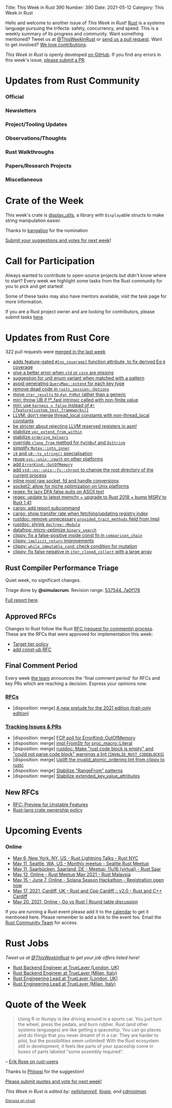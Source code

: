 Title: This Week in Rust 390
Number: 390
Date: 2021-05-12
Category: This Week in Rust

Hello and welcome to another issue of *This Week in Rust*!
[Rust](http://rust-lang.org) is a systems language pursuing the trifecta: safety, concurrency, and speed.
This is a weekly summary of its progress and community.
Want something mentioned? Tweet us at [@ThisWeekInRust](https://twitter.com/ThisWeekInRust) or [send us a pull request](https://github.com/rust-lang/this-week-in-rust).
Want to get involved? [We love contributions](https://github.com/rust-lang/rust/blob/master/CONTRIBUTING.md).

*This Week in Rust* is openly developed [on GitHub](https://github.com/rust-lang/this-week-in-rust).
If you find any errors in this week's issue, [please submit a PR](https://github.com/rust-lang/this-week-in-rust/pulls).

# Updates from Rust Community

### Official

### Newsletters

### Project/Tooling Updates

### Observations/Thoughts

### Rust Walkthroughs

### Papers/Research Projects

### Miscellaneous

# Crate of the Week

This week's crate is [display_utils](https://docs.rs/display_utils), a library with `Display`able structs to make string manipulation easier.

Thanks to [kangalioo](https://users.rust-lang.org/t/crate-of-the-week/2704/908) for the nomination

[Submit your suggestions and votes for next week][submit_crate]!

[submit_crate]: https://users.rust-lang.org/t/crate-of-the-week/2704

# Call for Participation

Always wanted to contribute to open-source projects but didn't know where to start?
Every week we highlight some tasks from the Rust community for you to pick and get started!

Some of these tasks may also have mentors available, visit the task page for more information.

If you are a Rust project owner and are looking for contributors, please submit tasks [here][guidelines].

[guidelines]: https://users.rust-lang.org/t/twir-call-for-participation/4821

# Updates from Rust Core

322 pull requests were [merged in the last week][merged]

[merged]: https://github.com/search?q=is%3Apr+org%3Arust-lang+is%3Amerged+merged%3A2021-04-26..2021-05-03

* [adds feature-gated `#[no_coverage]` function attribute, to fix derived Eq `0` coverage](https://github.com/rust-lang/rust/pull/84562)
* [give a better error when `std` or `core` are missing](https://github.com/rust-lang/rust/pull/84450)
* [suggestion for unit enum variant when matched with a pattern](https://github.com/rust-lang/rust/pull/84818)
* [avoid generating `QueryMap::extend` for each key type](https://github.com/rust-lang/rust/pull/84805)
* [remove dead code in `rustc_session::Options`](https://github.com/rust-lang/rust/pull/84802)
* [move `iter_results` to `dyn FnMut` rather than a generic](https://github.com/rust-lang/rust/pull/84719)
* [miri: throw UB if f*_fast intrinsic called with non-finite value](https://github.com/rust-lang/miri/pull/1785)
* [miri: use `harness = false` instead of `#![feature(custom_test_frameworks)]`](https://github.com/rust-lang/miri/pull/1784)
* [LLVM: don't merge thread_local constants with non-thread_local constants](https://github.com/rust-lang/llvm-project/pull/105)
* [be stricter about rejecting LLVM reserved registers in asm!](https://github.com/rust-lang/rust/pull/84658)
* [stabilize `vec_extend_from_within`](https://github.com/rust-lang/rust/pull/84642)
* [stabilize `ordering_helpers`](https://github.com/rust-lang/rust/pull/84523)
* [override `clone_from` method for `PathBuf` and `OsString`](https://github.com/rust-lang/rust/pull/84615)
* [simplify `Mutex::into_inner`](https://github.com/rust-lang/rust/pull/84650)
* [`i8` and `u8::to_string()` specialisation](https://github.com/rust-lang/rust/pull/82576)
* [reuse `sys::unix::cmath` on other platforms](https://github.com/rust-lang/rust/pull/84522)
* [add `ErrorKind::OutOfMemory`](https://github.com/rust-lang/rust/pull/84744)
* [add `std::os::unix::fs::chroot` to change the root directory of the current process](https://github.com/rust-lang/rust/pull/84716)
* [inline most raw socket, fd and handle conversions](https://github.com/rust-lang/rust/pull/84541)
* [socket2: allow for niche optimization on Unix platforms](https://github.com/rust-lang/socket2/pull/222)
* [regex: fix lazy DFA false quits on ASCII text](https://github.com/rust-lang/regex/pull/768)
* [regex: update to latest memchr + upgrade to Rust 2018 + bump MSRV to Rust 1.41](https://github.com/rust-lang/regex/pull/767)
* [cargo: add report subcommand](https://github.com/rust-lang/cargo/pull/9438)
* [cargo: show transfer rate when fetching/updating registry index](https://github.com/rust-lang/cargo/pull/9395)
* [rustdoc: remove unnecessary `provided_trait_methods` field from Impl](https://github.com/rust-lang/rust/pull/84463)
* [rustdoc: shrink `doctree::Module`](https://github.com/rust-lang/rust/pull/84763)
* [datafrog: micro-optimize `binary_search`](https://github.com/rust-lang/datafrog/pull/30)
* [clippy: fix a false-positive inside const fn in `comparison_chain`](https://github.com/rust-lang/rust-clippy/pull/7118)
* [clippy: `implicit_return` improvements](https://github.com/rust-lang/rust-clippy/pull/6951)
* [clippy: `while_immutable_cond`: check condition for mutation](https://github.com/rust-lang/rust-clippy/pull/7144)
* [clippy: fix false negative in `iter_cloned_collect` with a large array](https://github.com/rust-lang/rust-clippy/pull/7138)

## Rust Compiler Performance Triage

Quiet week, no significant changes.

Triage done by **@simulacrum**.
Revision range: [537544..7a0f178](https://perf.rust-lang.org/?start=537544b1061467ee4b74ef7f552fab3d513e5caf&end=7a0f1781d04662041db5deaef89598a8edd53717&absolute=false&stat=instructions%3Au)

[Full report here](https://github.com/rust-lang/rustc-perf/blob/master/triage/2021-05-04.md).

## Approved RFCs

Changes to Rust follow the Rust [RFC (request for comments) process](https://github.com/rust-lang/rfcs#rust-rfcs). These
are the RFCs that were approved for implementation this week:

* [Target tier policy](https://github.com/rust-lang/rfcs/pull/2803)
* [add const-ub RFC](https://github.com/rust-lang/rfcs/pull/3016)

## Final Comment Period

Every week [the team](https://www.rust-lang.org/team.html) announces the
'final comment period' for RFCs and key PRs which are reaching a
decision. Express your opinions now.

### [RFCs](https://github.com/rust-lang/rfcs/labels/final-comment-period)

* [disposition: merge] [A new prelude for the 2021 edition (trait-only edition)](https://github.com/rust-lang/rfcs/pull/3114)

### [Tracking Issues & PRs](https://github.com/rust-lang/rust/labels/final-comment-period)

* [disposition: merge] [FCP poll for ErrorKind::OutOfMemory](https://github.com/rust-lang/rust/issues/84916)
* [disposition: merge] [impl FromStr for proc_macro::Literal](https://github.com/rust-lang/rust/pull/84717)
* [disposition: merge] [rustdoc: Make "rust code block is empty" and "could not parse code block" warnings a lint (`INVALID_RUST_CODEBLOCKS`)](https://github.com/rust-lang/rust/pull/84587)
* [disposition: merge] [Uplift the invalid_atomic_ordering lint from clippy to rustc](https://github.com/rust-lang/rust/pull/84039)
* [disposition: merge] [Stabilize "RangeFrom" patterns](https://github.com/rust-lang/rust/pull/83918)
* [disposition: merge] [Stabilize extended_key_value_attributes](https://github.com/rust-lang/rust/pull/83366)

## New RFCs

* [RFC: Preview for Unstable Features](https://github.com/rust-lang/rfcs/pull/3120)
* [Rust-lang crate ownership policy](https://github.com/rust-lang/rfcs/pull/3119)

# Upcoming Events

### Online
* [May 6, New York, NY, US - Rust Lightning Talks - Rust NYC](https://www.meetup.com/Rust-NYC/events/277822386)
* [May 11, Seattle, WA, US - Monthly meetup - Seattle Rust Meetup](https://www.meetup.com/Seattle-Rust-Meetup/events/gskksrycchbpb/)
* [May 11, Saarbücken, Saarland, DE - Meetup: 11u16 (virtual) - Rust Saar](https://www.meetup.com/de-DE/Rust-Saar/events/277607432/)
* [May 12, Online - Rust Meetup May 2021 - Rust Malaysia](https://docs.google.com/forms/d/e/1FAIpQLSf_hz-ZDwYEhVmIH0uzJ0uH41aXWZ_zRDsI0XENpfkKHvh_Jg/viewform)
* [May 15 - June 7, Online - Solana Season Hackathon - Registration open now](https://twitter.com/solana/status/1387411221717176323?s=20)
* [May 17, 2021, Cardiff, UK - Rust and Cpp Cardiff :: v2.0 - Rust and C++ Cardiff](https://secure.meetup.com/register/?referrer_n=event&referrer_i=278002832&ctx=ref)
* [May 20, 2021, Online - Go vs Rust | Round table discussion](https://rustlab.it/en/rust-vs-go/)

If you are running a Rust event please add it to the [calendar] to get
it mentioned here. Please remember to add a link to the event too.
Email the [Rust Community Team][community] for access.

[calendar]: https://www.google.com/calendar/embed?src=apd9vmbc22egenmtu5l6c5jbfc%40group.calendar.google.com
[community]: mailto:community-team@rust-lang.org

# Rust Jobs

*Tweet us at [@ThisWeekInRust](https://twitter.com/ThisWeekInRust) to get your job offers listed here!*

* [Rust Backend Engineer at TrueLayer (London, UK)](https://apply.workable.com/truelayer/j/D07759DAF6/)
* [Rust Backend Engineer at TrueLayer (Milan, Italy)](https://apply.workable.com/truelayer/j/F13E839E3B/)
* [Rust Engineering Lead at TrueLayer (London, UK)](https://apply.workable.com/truelayer/j/3B78A6F6F4/)
* [Rust Engineering Lead at TrueLayer (Milan, Italy)](https://apply.workable.com/truelayer/j/8D8D56C09E/)

# Quote of the Week

> Using R or Numpy is like driving around in a sports car. You just turn the wheel, press the pedals, and burn rubber. Rust (and other systems languages) are like getting a spaceship. You can go places and do things that you never dreamt of in a car. They are harder to pilot, but the possibilities seem unlimited! With the Rust ecosystem still in development, it feels like parts of your spaceship come in boxes of parts labeled "some assembly required".

– [Erik Rose on rust-users](https://users.rust-lang.org/t/rust-for-data-first-problems/58887/16)

Thanks to [Phlopsi](https://users.rust-lang.org/t/twir-quote-of-the-week/328/1047) for the suggestion!

[Please submit quotes and vote for next week!](https://users.rust-lang.org/t/twir-quote-of-the-week/328)

*This Week in Rust is edited by: [nellshamrell](https://github.com/nellshamrell), [llogiq](https://github.com/llogiq), and [cdmistman](https://github.com/cdmistman).*

<small>[Discuss on r/rust](https://www.reddit.com/r/rust/comments/k5nsab/this_week_in_rust_367/)</small>
